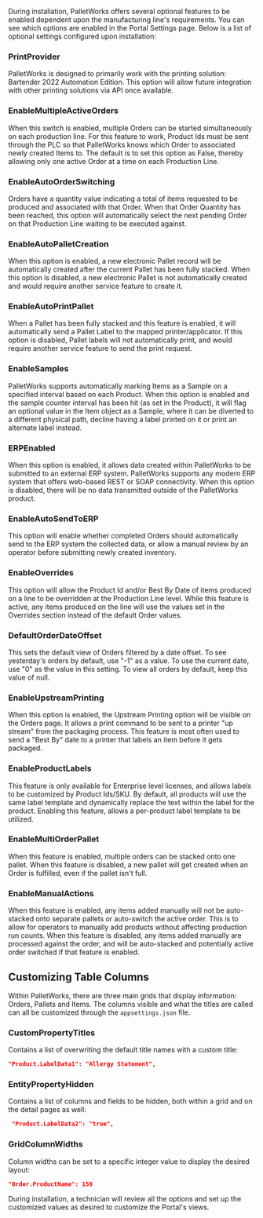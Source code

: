During installation, PalletWorks offers several optional features to be enabled dependent upon the manufacturing line's requirements. You can see which options are enabled in the Portal Settings page. Below is a list of optional settings configured upon installation:

### PrintProvider

PalletWorks is designed to primarily work with the printing solution: Bartender 2022 Automation Edition. This option will allow future integration with other printing solutions via API once available. 

### EnableMultipleActiveOrders

When this switch is enabled, multiple Orders can be started simultaneously on each production line. For this feature to work, Product Ids must be sent through the PLC so that PalletWorks knows which Order to associated newly created Items to. The default is to set this option as False, thereby allowing only one active Order at a time on each Production Line.

### EnableAutoOrderSwitching

Orders have a quantity value indicating a total of items requested to be produced and associated with that Order. When that Order Quantity has been reached, this option will automatically select the next pending Order on that Production Line waiting to be executed against.

### EnableAutoPalletCreation

When this option is enabled, a new electronic Pallet record will be automatically created after the current Pallet has been fully stacked. When this option is disabled, a new electronic Pallet is not automatically created and would require another service feature to create it.

### EnableAutoPrintPallet

When a Pallet has been fully stacked and this feature is enabled, it will automatically send a Pallet Label to the mapped printer/applicator. If this option is disabled, Pallet labels will not automatically print, and would require another service feature to send the print request.

### EnableSamples

PalletWorks supports automatically marking Items as a Sample on a specified interval based on each Product. When this option is enabled and the sample counter interval has been hit (as set in the Product), it will flag an optional value in the Item object as a Sample, where it can be diverted to a different physical path, decline having a label printed on it or print an alternate label instead.

### ERPEnabled

When this option is enabled, it allows data created within PalletWorks to be submitted to an external ERP system. PalletWorks supports any modern ERP system that offers web-based REST or SOAP connectivity. When this option is disabled, there will be no data transmitted outside of the PalletWorks product.

### EnableAutoSendToERP

This option will enable whether completed Orders should automatically send to the ERP system the collected data, or allow a manual review by an operator before submitting newly created inventory.

### EnableOverrides

This option will allow the Product Id and/or Best By Date of items produced on a line to be overridden at the Production Line level. While this feature is active, any items produced on the line will use the values set in the Overrides section instead of the default Order values.

### DefaultOrderDateOffset

This sets the default view of Orders filtered by a date offset. To see yesterday's orders by default, use "-1" as a value. To use the current date, use "0" as the value in this setting. To view all orders by default, keep this value of null.

### EnableUpstreamPrinting

When this option is enabled, the Upstream Printing option will be visible on the Orders page. It allows a print command to be sent to a printer "up stream" from the packaging process. This feature is most often used to send a "Best By" date to a printer that labels an item before it gets packaged.

### EnableProductLabels

This feature is only available for Enterprise level licenses, and allows labels to be customized by Product Ids/SKU. By default, all products will use the same label template and dynamically replace the text within the label for the product. Enabling this feature, allows a per-product label template to be utilized.

### EnableMultiOrderPallet

When this feature is enabled, multiple orders can be stacked onto one pallet. When this feature is disabled, a new pallet will get created when an Order is fulfilled, even if the pallet isn't full.

### EnableManualActions

When this feature is enabled, any items added manually will not be auto-stacked onto separate pallets or auto-switch the active order. This is to allow for operators to manually add products without affecting production run counts. When this feature is disabled, any items added manually are processed against the order, and will be auto-stacked and potentially active order switched if that feature is enabled.

## Customizing Table Columns

Within PalletWorks, there are three main grids that display information: Orders, Pallets and Items. The columns visible and what the titles are called can all be customized through the `appsettings.json` file.

### CustomPropertyTitles
Contains a list of overwriting the default title names with a custom title: 
```json
"Product.LabelData1": "Allergy Statement",
```

### EntityPropertyHidden
Contains a list of columns and fields to be hidden, both within a grid and on the detail pages as well: 
```json
 "Product.LabelData2": "true",
 ```

### GridColumnWidths
 Column widths can be set to a specific integer value to display the desired layout:
 ```json
 "Order.ProductName": 150
 ```

During installation, a technician will review all the options and set up the customized values as desired to customize the Portal's views.